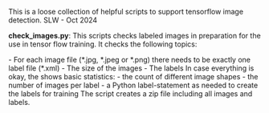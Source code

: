<t>This is a loose collection of helpful scripts to support tensorflow image detection.</t>
SLW - Oct 2024

<p><b>check_images.py</b>: This scripts checks labeled images in preparation 
for the use in tensor flow training. It checks the following topics:</p>
  - For each image file (*.jpg, *.jpeg or *.png) there needs to be exactly one label file (*.xml)
  - The size of the images
  - The labels 
In case everything is okay, the shows basic statistics:
  - the count of different image shapes
  - the number of images per label
  - a Python label-statement as needed to create the labels for training
The script creates a zip file including all images and labels.
